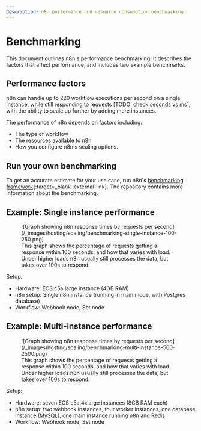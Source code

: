 ```yaml
---
description: n8n performance and resource consumption benchmarking.
---
```


# Benchmarking

This document outlines n8n's performance benchmarking. It describes the factors that affect performance, and includes two example benchmarks.

## Performance factors

n8n can handle up to 220 workflow executions per second on a single instance, while still responding to requests [TODO: check seconds vs ms], with the ability to scale up further by adding more instances.

The performance of n8n depends on factors including: 

* The type of workflow
* The resources available to n8n
* How you configure n8n's scaling options. 



## Run your own benchmarking

To get an accurate estimate for your use case, run n8n's [benchmarking framework](https://github.com/n8n-io/n8n-benchmarking){:target=_blank .external-link}. The repository contains more information about the benchmarking.

## Example: Single instance performance

<figure markdown>
  ![Graph showing n8n response times by requests per second](/_images/hosting/scaling/benchmarking-single-instance-100-250.png)
  <figcaption>This graph shows the percentage of requests getting a response within 100 seconds, and how that varies with load. Under higher loads n8n usually still processes the data, but takes over 100s to respond.</figcaption>
</figure>

Setup:

- Hardware: ECS c5a.large instance (4GB RAM)
- n8n setup: Single n8n instance (running in main mode, with Postgres database)
- Workflow: Webhook node, Set node

## Example: Multi-instance performance

<figure markdown>
  ![Graph showing n8n response times by requests per second](/_images/hosting/scaling/benchmarking-multi-instance-500-2500.png)
  <figcaption>This graph shows the percentage of requests getting a response within 100 seconds, and how that varies with load. Under higher loads n8n usually still processes the data, but takes over 100s to respond.</figcaption>
</figure>

Setup:

- Hardware: seven ECS c5a.4xlarge instances (8GB RAM each)
- n8n setup: two webhook instances, four worker instances, one database instance (MySQL), one main instance running n8n and Redis
- Workflow: Webhook node, Set node

